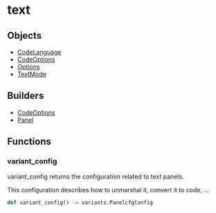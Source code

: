 # <span class="badge package-variant-panelcfg"></span> text

## Objects

 * <span class="badge object-type-enum"></span> [CodeLanguage](./object-CodeLanguage.md)
 * <span class="badge object-type-class"></span> [CodeOptions](./object-CodeOptions.md)
 * <span class="badge object-type-class"></span> [Options](./object-Options.md)
 * <span class="badge object-type-enum"></span> [TextMode](./object-TextMode.md)
## Builders

 * <span class="badge builder"></span> [CodeOptions](./builder-CodeOptions.md)
 * <span class="badge builder"></span> [Panel](./builder-Panel.md)
## Functions

### <span class="badge function"></span> variant_config

variant_config returns the configuration related to text panels.

This configuration describes how to unmarshal it, convert it to code, …

```python
def variant_config() -> variants.PanelcfgConfig
```

